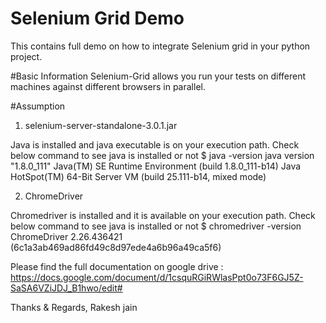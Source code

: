 # Selenium Grid Demo

This contains full demo on how to integrate Selenium grid in your python project. 

#Basic Information
Selenium-Grid allows you run your tests on different machines against different browsers in parallel.

#Assumption

1. selenium-server-standalone-3.0.1.jar

Java is installed and java executable is on your execution path. Check below command to see java is installed or not
$ java -version
java version "1.8.0_111"
Java(TM) SE Runtime Environment (build 1.8.0_111-b14)
Java HotSpot(TM) 64-Bit Server VM (build 25.111-b14, mixed mode)

2. ChromeDriver

Chromedriver is installed and it is available on your execution path. Check below command to see java is installed or not
$ chromedriver -version
ChromeDriver 2.26.436421 (6c1a3ab469ad86fd49c8d97ede4a6b96a49ca5f6)


Please find the full documentation on google drive : https://docs.google.com/document/d/1csquRGiRWlasPpt0o73F6GJ5Z-SaSA6VZiJDJ_B1hwo/edit#


Thanks & Regards,
Rakesh jain
